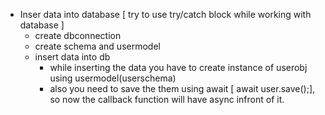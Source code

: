 - Inser data into database [ try to use try/catch block while working with database ]
    - create dbconnection
    - create schema and usermodel
    - insert data into db
        - while inserting the data you have to create instance of userobj using usermodel(userschema)
        - also you need to save the them using await [ await user.save();], so now the callback function will have async infront of it.